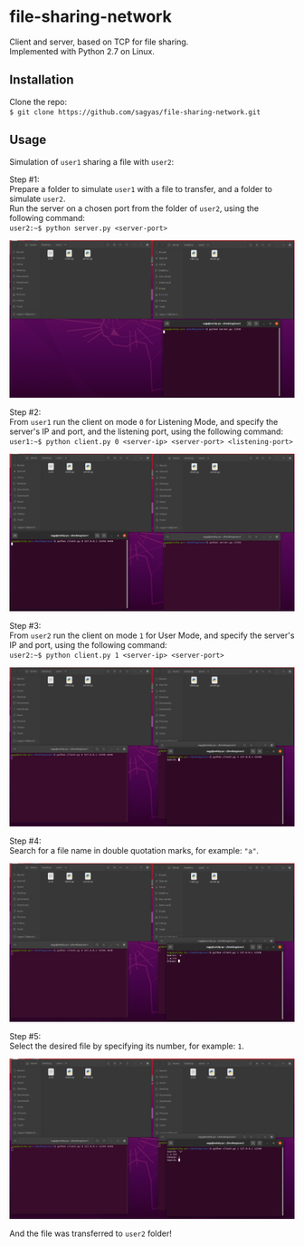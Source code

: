 # file-sharing-network

Client and server, based on TCP for file sharing.  
Implemented with Python 2.7 on Linux.

## Installation  
Clone the repo:  
`$ git clone https://github.com/sagyas/file-sharing-network.git`

## Usage

Simulation of `user1` sharing a file with `user2`: 

Step #1:  
Prepare a folder to simulate `user1` with a file to transfer, and a folder to simulate `user2`.  
Run the server on a chosen port from the folder of `user2`, using the following command:  
`user2:~$ python server.py <server-port>`  

![alt text](./screenshots/step1.png 'Step #1')  

Step #2:  
From `user1` run the client on mode `0` for Listening Mode, and specify the server's IP and port, and the listening port, using the following command:  
`user1:~$ python client.py 0 <server-ip> <server-port> <listening-port>`  

![alt text](./screenshots/step2.png 'Step #2')  

Step #3:  
From `user2` run the client on mode `1` for User Mode, and specify the server's IP and port, using the following command:  
`user2:~$ python client.py 1 <server-ip> <server-port>`  

![alt text](./screenshots/step3.png 'Step #3')  

Step #4:  
Search for a file name in double quotation marks, for example: `"a"`.  

![alt text](./screenshots/step4.png 'Step #4')  

Step #5:  
Select the desired file by specifying its number, for example: `1`.  

![alt text](./screenshots/step5.png 'Step #5')  

And the file was transferred to `user2` folder!
